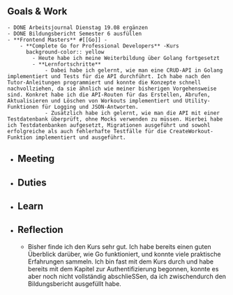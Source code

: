 ## Goals & Work
	- DONE Arbeitsjournal Dienstag 19.08 ergänzen
	- DONE Bildungsbericht Semester 6 ausfüllen
	- **Frontend Masters** #[[Go]] -
		- **Complete Go for Professional Developers** -Kurs
		  background-color:: yellow
			- Heute habe ich meine Weiterbildung über Golang fortgesetzt
			- **Lernfortschritte**
				- Dabei habe ich gelernt, wie man eine CRUD-API in Golang implementiert und Tests für die API durchführt. Ich habe nach den Tutor-Anleitungen programmiert und konnte die Konzepte schnell nachvollziehen, da sie ähnlich wie meiner bisherigen Vorgehensweise sind. Konkret habe ich die API-Routen für das Erstellen, Abrufen, Aktualisieren und Löschen von Workouts implementiert und Utility-Funktionen für Logging und JSON-Antworten.
				- Zusätzlich habe ich gelernt, wie man die API mit einer Testdatenbank überprüft, ohne Mocks verwenden zu müssen. Hierbei habe ich Testdatenbanken aufgesetzt, Migrationen ausgeführt und sowohl erfolgreiche als auch fehlerhafte Testfälle für die CreateWorkout-Funktion implementiert und ausgeführt.
- ## Meeting
- ## Duties
- ## Learn
- ## Reflection
	- Bisher finde ich den Kurs sehr gut. Ich habe bereits einen guten Überblick darüber, wie Go funktioniert, und konnte viele praktische Erfahrungen sammeln. Ich bin fast mit dem Kurs durch und habe bereits mit dem Kapitel zur Authentifizierung begonnen, konnte es aber noch nicht vollständig abschlieSSen, da ich zwischendurch den Bildungsbericht ausgefüllt habe.